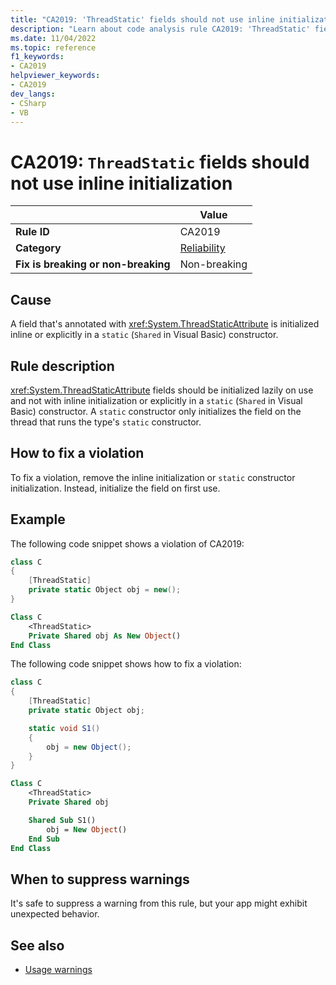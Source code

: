 ```yaml
---
title: "CA2019: 'ThreadStatic' fields should not use inline initialization"
description: "Learn about code analysis rule CA2019: 'ThreadStatic' fields should not use inline initialization"
ms.date: 11/04/2022
ms.topic: reference
f1_keywords:
- CA2019
helpviewer_keywords:
- CA2019
dev_langs:
- CSharp
- VB
---
```

# CA2019: `ThreadStatic` fields should not use inline initialization

|                                     | Value                                  |
| ----------------------------------- | -------------------------------------- |
| **Rule ID**                         | CA2019                                 |
| **Category**                        | [Reliability](reliability-warnings.md) |
| **Fix is breaking or non-breaking** | Non-breaking                           |

## Cause

A field that's annotated with <xref:System.ThreadStaticAttribute> is initialized inline or explicitly in a `static` (`Shared` in Visual Basic) constructor.

## Rule description

<xref:System.ThreadStaticAttribute> fields should be initialized lazily on use and not with inline initialization or explicitly in a `static` (`Shared` in Visual Basic) constructor. A `static` constructor only initializes the field on the thread that runs the type's `static` constructor.

## How to fix a violation

To fix a violation, remove the inline initialization or `static` constructor initialization. Instead, initialize the field on first use.

## Example

The following code snippet shows a violation of CA2019:

```csharp
class C
{
    [ThreadStatic]
    private static Object obj = new();
}
```

```vb
Class C
    <ThreadStatic>
    Private Shared obj As New Object()
End Class
```

The following code snippet shows how to fix a violation:

```csharp
class C
{
    [ThreadStatic]
    private static Object obj;

    static void S1()
    {
        obj = new Object();
    }
}
```

```vb
Class C
    <ThreadStatic>
    Private Shared obj

    Shared Sub S1()
        obj = New Object()
    End Sub
End Class
```

## When to suppress warnings

It's safe to suppress a warning from this rule, but your app might exhibit unexpected behavior.

## See also

- [Usage warnings](usage-warnings.md)
